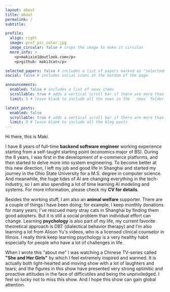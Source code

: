 ```yaml
---
layout: about
title: about
permalink: /
subtitle:

profile:
  align: right
  image: prof_pic_color.jpg
  image_circular: false # crops the image to make it circular
  more_info: >
    <p>makixie1@outlook.com</p>
    <p>github: maki3cat</p>

selected_papers: false # includes a list of papers marked as "selected={true}"
social: false # includes social icons at the bottom of the page

announcements:
  enabled: false # includes a list of news items
  scrollable: true # adds a vertical scroll bar if there are more than 3 news items
  limit: 5 # leave blank to include all the news in the `_news` folder

latest_posts:
  enabled: false
  scrollable: true # adds a vertical scroll bar if there are more than 3 new posts items
  limit: 3 # leave blank to include all the blog posts
---
```


Hi there, this is Maki.

I have 8 years of full-time **backend software engineer** working experience starting from a self-taught starting point (economics major of BS). During the 8 years, I was first in the development of e-commerce platforms, and then started to delve more into system engineering. To become better at this new direction, I left my job and good life in Shanghai and started my journey in the Ohio State University for a M.S. degree in computer science. And meanwhile, the huge tides of AI are changing everything in the tech-industry, so I am also spending a lot of time learning AI modeling and systems. For more information, please check my **CV for details**.

Besides the working stuff, I am also an **animal welfare** supporter. There are a couple of things I have been doing; for example, I keep monthly donations for many years; I've rescued many stray cats in Shanghai by finding them good adopters. But it is still a social problem than individual effort can change. Learning **psychology** is also part of my life, my current favorite theoretical approach is DBT (dialectical behavior therapy) and I'm also learning a lot from Alison Yu's videos, who is a licensed clinical counselor in Illinois. I really think keep learning psychology is a very healthy habit especially for people who have a lot of challenges in life.

When I wrote this "about me" I was watching a Chinese TV-series called **"She and Her Girls"** by which I feel extremely inspired and warmed. It is actually both light-hearted and moving show with a lot of laughters and tears; and the figures in this show have presented very strong optimitic and proactive attitudes in the face of difficutiles and being the unpriviledged. I feel so lucky not to miss this show. And I hope this show can gain global attention.

